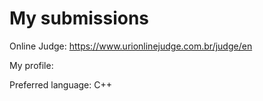 # My submissions
Online Judge: https://www.urionlinejudge.com.br/judge/en

My profile: 

Preferred language: C++
